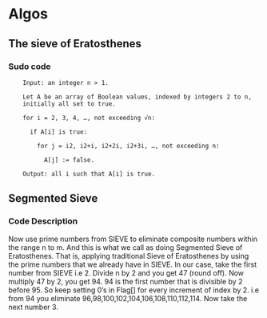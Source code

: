 # Algos
## The sieve of Eratosthenes
### Sudo code
        Input: an integer n > 1.

        Let A be an array of Boolean values, indexed by integers 2 to n,
        initially all set to true.

        for i = 2, 3, 4, …​, not exceeding √n:
        
          if A[i] is true:

            for j = i2, i2+i, i2+2i, i2+3i, …​, not exceeding n:

              A[j] := false.

        Output: all i such that A[i] is true.



## Segmented Sieve
### Code Description
Now use prime numbers from SIEVE to eliminate composite numbers within the range n to m. And this is what we call as doing Segmented Sieve of Eratosthenes. That is, applying traditional Sieve of Eratosthenes by using the prime numbers that we already have in SIEVE.
In our case, take the first number from SIEVE i.e 2.
Divide n by 2 and you get 47 (round off). Now multiply 47 by 2, you get 94. 94 is the first number that is divisible by 2 before 95. So keep setting 0’s in Flag[] for every increment of index by 2. i.e from 94 you eliminate 96,98,100,102,104,106,108,110,112,114. Now take the next number 3.
